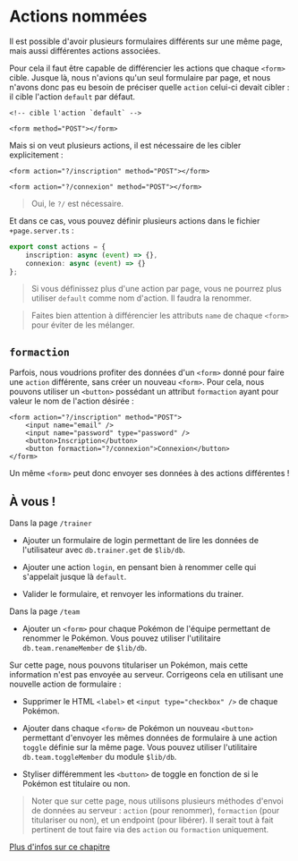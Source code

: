 # Actions nommées

Il est possible d'avoir plusieurs formulaires différents sur une même page, mais aussi différentes actions associées.

Pour cela il faut être capable de différencier les actions que chaque `<form>` cible. Jusque là, nous n'avions qu'un seul formulaire par page, et nous n'avons donc pas eu besoin de préciser quelle `action` celui-ci devait cibler : il cible l'action `default` par défaut.

```svelte
<!-- cible l'action `default` -->

<form method="POST"></form>
```

Mais si on veut plusieurs actions, il est nécessaire de les cibler explicitement :

```svelte
<form action="?/inscription" method="POST"></form>

<form action="?/connexion" method="POST"></form>
```

> Oui, le `?/` est nécessaire.

Et dans ce cas, vous pouvez définir plusieurs actions dans le fichier `+page.server.ts` :

```ts
export const actions = {
	inscription: async (event) => {},
	connexion: async (event) => {}
};
```

> Si vous définissez plus d'une action par page, vous ne pourrez plus utiliser `default` comme nom d'action. Il faudra la renommer.

> Faites bien attention à différencier les attributs `name` de chaque `<form>` pour éviter de les mélanger.

## `formaction`

Parfois, nous voudrions profiter des données d'un `<form>` donné pour faire une `action` différente, sans créer un nouveau `<form>`. Pour cela, nous pouvons utiliser un `<button>` possédant un attribut `formaction` ayant pour valeur le nom de l'action désirée :

```svelte
<form action="?/inscription" method="POST">
	<input name="email" />
	<input name="password" type="password" />
	<button>Inscription</button>
	<button formaction="?/connexion">Connexion</button>
</form>
```

Un même `<form>` peut donc envoyer ses données à des actions différentes !

## À vous !

<section class='task'>

Dans la page `/trainer`

- Ajouter un formulaire de login permettant de lire les données de l'utilisateur avec `db.trainer.get` de `$lib/db`.

- Ajouter une action `login`, en pensant bien à renommer celle qui s'appelait jusque là `default`.

- Valider le formulaire, et renvoyer les informations du trainer.

Dans la page `/team`

- Ajouter un `<form>` pour chaque Pokémon de l'équipe permettant de renommer le Pokémon. Vous pouvez utiliser l'utilitaire `db.team.renameMember` de `$lib/db`.

Sur cette page, nous pouvons titulariser un Pokémon, mais cette information n'est pas envoyée au serveur. Corrigeons cela en utilisant une nouvelle action de formulaire :

- Supprimer le HTML `<label>` et `<input type="checkbox" />` de chaque Pokémon.

- Ajouter dans chaque `<form>` de Pokémon un nouveau `<button>` permettant d'envoyer les mêmes données de formulaire à une action `toggle` définie sur la même page. Vous pouvez utiliser l'utilitaire `db.team.toggleMember` du module `$lib/db`.

- Styliser différemment les `<button>` de toggle en fonction de si le Pokémon est titulaire ou non.

> Noter que sur cette page, nous utilisons plusieurs méthodes d'envoi de données au serveur : `action` (pour renommer), `formaction` (pour titulariser ou non), et un endpoint (pour libérer). Il serait tout à fait pertinent de tout faire via des `action` ou `formaction` uniquement.

</section>

[Plus d'infos sur ce chapitre](https://kit.svelte.dev/docs/form-actions#named-actions)
